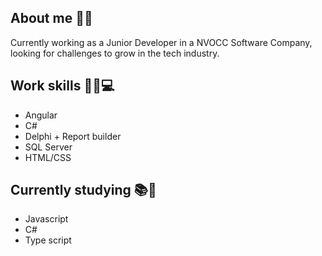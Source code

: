 
### <h2>About me 👨‍🦰</h2>
Currently working as a Junior Developer in a NVOCC Software Company, looking for challenges to grow in the tech industry.
### <h2>Work skills 👨‍💻💻</h2> 
- Angular
- C#
- Delphi + Report builder
- SQL Server
- HTML/CSS
### <h2>Currently studying 📚📕</h2> 
- Javascript
- C#
- Type script

  

